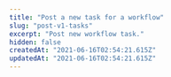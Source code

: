 ```yaml
---
title: "Post a new task for a workflow"
slug: "post-v1-tasks"
excerpt: "Post new workflow task."
hidden: false
createdAt: "2021-06-16T02:54:21.615Z"
updatedAt: "2021-06-16T02:54:21.615Z"
---
```

